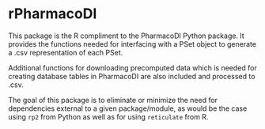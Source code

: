 # rPharmacoDI

This package is the R compliment to the PharmacoDI Python package. It provides the functions needed
for interfacing with a PSet object to generate a .csv representation of each PSet.

Additional functions for downloading precomputed data which is needed for creating database tables in PharmacoDI
are also included and processed to .csv.

The goal of this package is to eliminate or minimize the need for dependencies external to a given package/module,
as would be the case using `rp2` from Python as well as for using `reticulate` from R.